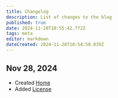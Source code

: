 ```yaml
---
title: Changelog
description: List of changes to the blog
published: true
date: 2024-11-28T10:55:42.772Z
tags: meta
editor: markdown
dateCreated: 2024-11-28T10:54:58.039Z
---
```


## Nov 28, 2024
* Created [Home](/home)
* Added [License](/meta/License)
